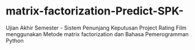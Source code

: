 # matrix-factorization-Predict-SPK-
Ujian Akhir Semester - Sistem Penunjang Keputusan Project Rating Film menggunakan Metode matrix factorization dan Bahasa Pemerogramman Python 
